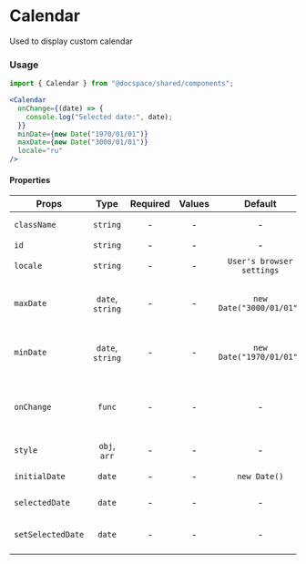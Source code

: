 # Calendar

Used to display custom calendar

### Usage

```js
import { Calendar } from "@docspace/shared/components";
```

```jsx
<Calendar
  onChange={(date) => {
    console.log("Selected date:", date);
  }}
  minDate={new Date("1970/01/01")}
  maxDate={new Date("3000/01/01")}
  locale="ru"
/>
```

#### Properties

| Props             |       Type       | Required | Values |          Default          | Description                                |
| ----------------- | :--------------: | :------: | :----: | :-----------------------: | ------------------------------------------ |
| `className`       |     `string`     |    -     |   -    |             -             | Accepts class                              |
| `id`              |     `string`     |    -     |   -    |             -             | Accepts id                                 |
| `locale`          |     `string`     |    -     |   -    | `User's browser settings` | Browser locale                             |
| `maxDate`         | `date`, `string` |    -     |   -    | `new Date("3000/01/01")`  | Maximum date that the user can select.     |
| `minDate`         | `date`, `string` |    -     |   -    | `new Date("1970/01/01")`  | Minimum date that the user can select.     |
| `onChange`        |      `func`      |    -     |   -    |             -             | Function called when the user select a day |
| `style   `        |   `obj`, `arr`   |    -     |   -    |             -             | Accepts css style                          |
| `initialDate`     |      `date`      |    -     |   -    |       `new Date()`        | First shown date.                          |
| `selectedDate`    |      `date`      |    -     |   -    |             -             | Selected date                              |
| `setSelectedDate` |      `date`      |    -     |   -    |             -             | Setter for selected date                   |
